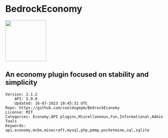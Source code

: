 # BedrockEconomy
<img src="https://raw.githubusercontent.com/cooldogepm/BedrockEconomy/9af1962bcdf6737b6ff9b3dfeefc018ace55731b/icon.png" width="128" height="128" />

## An economy plugin focused on stability and simplicity
```properties
Version: 2.1.2
    API: 5.0.0
    Updated: 16-07-2023 10:45:31 UTC
Repo: https://github.com/cooldogepm/BedrockEconomy
License: MIT
Categories: Economy,API plugins,Miscellaneous,Fun,Informational,Admin Tools
Keywords: api,economy,mcbe,minecraft,mysql,php,pmmp,pocketmine,sql,sqlite
```